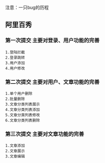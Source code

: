  注意：一只bug的历程
 
 ## 阿里百秀
### 第一次提交 主要对登录、用户功能的完善  
    1.登陆拦截
    2.登录跳转
    3.用户添加
    4.用户修改
### 第二次提交 主要对用户、文章功能的完善  
    1.单个用户删除
    2.批量删除
    3.文章分类列表展示
    4.文章分类列表添加
    5.文章分类列表修改
    6.文章分类列表删除

### 第三次提交 主要对文章功能的完善  
    1.文章添加
    2.文章展示
    3.文章编辑
    
    
    
    
